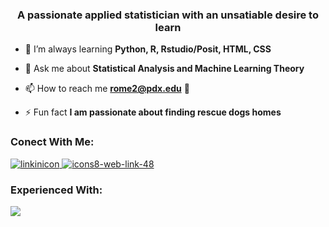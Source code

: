 <h3 align="center">A passionate applied statistician with an unsatiable desire to learn</h3>

- 🌱 I’m always learning **Python, R, Rstudio/Posit, HTML, CSS**

- 💬 Ask me about **Statistical Analysis and Machine Learning Theory**

- 📫 How to reach me **rome2@pdx.edu** :email:

- ⚡ Fun fact **I am passionate about finding rescue dogs homes**

### Conect With Me:

[![linkinicon](https://user-images.githubusercontent.com/120284268/218299525-9bec46bf-678b-4fcb-9449-934f9221bd28.png)
](https://www.linkedin.com/in/rtravismerrill/)
[![icons8-web-link-48](https://user-images.githubusercontent.com/120284268/218299896-54b86410-5475-4bbf-be5e-0eeee2daefe5.png)](https://9travart9.github.io/)


### Experienced With:

![](https://skillicons.dev/icons?i=py,r,latex,html,css,git,vscode,ruby,matlab)

